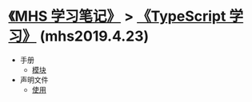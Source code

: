 # [《MHS 学习笔记》] > [《TypeScript 学习》] (mhs2019.4.23)

- 手册
  - [模块]
- 声明文件
  - [使用]


##
[《MHS 学习笔记》]: https://mhsnet.github.io/mhsstudynotes/ "《MHS 学习笔记》"
[《TypeScript 学习》]: https://mhsnet.github.io/mhsstudynotes/typescript/index.html "《TypeScript 学习》"
###
[模块]: https://mhsnet.github.io/mhsstudynotes/typescript/handbook/modules.html "模块"
###
[使用]: https://mhsnet.github.io/mhsstudynotes/typescript/declaration-files/consumption.html "使用"